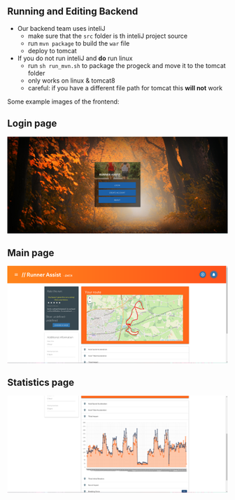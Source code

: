 ## Running and Editing Backend
+ Our backend team uses inteliJ
    - make sure that the `src` folder is th inteliJ project source
    - run `mvn package` to build the `war` file
    - deploy to tomcat
+ If you do not run inteliJ and **do** run linux
    - run `sh run_mvn.sh` to package the progeck and move it to the tomcat folder
    - only works on linux & tomcat8
    - careful: if you have a different file path for tomcat this **will not** work

Some example images of the frontend:

## Login page
![Login page](/Pictures/login.png)

## Main page
![Main page](/Pictures/main.png)

## Statistics page
![Statistics page](/Pictures/stats.png)
